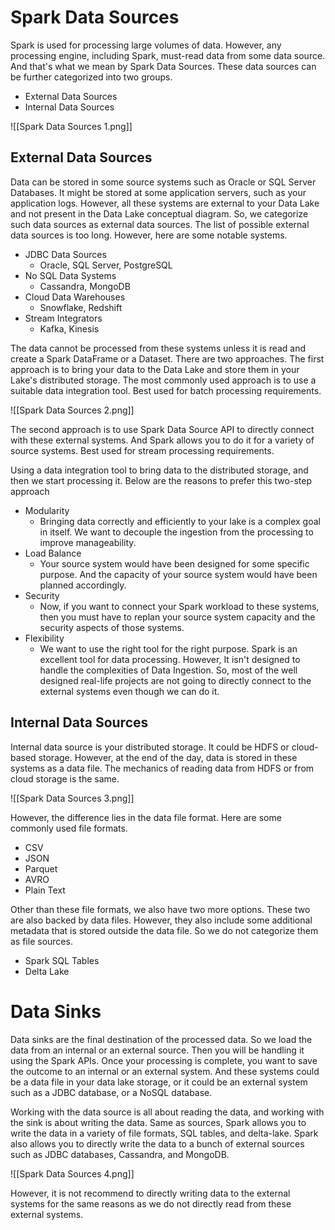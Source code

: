 # Spark Data Sources

Spark is used for processing large volumes of data. However, any processing engine, including Spark, must-read data from some data source. And that's what we mean by Spark Data Sources. These data sources can be further categorized into two groups. 
- External Data Sources
- Internal Data Sources

![[Spark Data Sources 1.png]]
## External Data Sources

Data can be stored in some source systems such as Oracle or SQL Server Databases. It might be stored at some application servers, such as your application logs. However, all these systems are external to your Data Lake and not present in the Data Lake conceptual diagram. So, we categorize such data sources as external data sources. The list of possible external data sources is too long. However, here are some notable systems. 

- JDBC Data Sources
	- Oracle, SQL Server, PostgreSQL
- No SQL Data Systems
	- Cassandra, MongoDB
- Cloud Data Warehouses
	- Snowflake, Redshift
- Stream Integrators
	- Kafka, Kinesis

The data cannot be processed from these systems unless it is read and create a Spark DataFrame or a Dataset. There are two approaches. The first approach is to bring your data to the Data Lake and store them in your Lake's distributed storage. The most commonly used approach is to use a suitable data integration tool. Best used for batch processing requirements.

![[Spark Data Sources 2.png]]

The second approach is to use Spark Data Source API to directly connect with these external systems. And Spark allows you to do it for a variety of source systems. Best used for stream processing requirements. 

Using a data integration tool to bring data to the distributed storage, and then we start processing it. Below are the reasons to prefer this two-step approach
- Modularity
	-  Bringing data correctly and efficiently to your lake is a complex goal in itself. We want to decouple the ingestion from the processing to improve manageability. 
- Load Balance
	- Your source system would have been designed for some specific purpose. And the capacity of your source system would have been planned accordingly.
- Security
	- Now, if you want to connect your Spark workload to these systems, then you must have to replan your source system capacity and the security aspects of those systems.  
- Flexibility
	- We want to use the right tool for the right purpose. Spark is an excellent tool for data processing. However, It isn't designed to handle the complexities of Data Ingestion. So, most of the well designed real-life projects are not going to directly connect to the external systems even though we can do it.
## Internal Data Sources

Internal data source is your distributed storage. It could be HDFS or cloud-based storage. However, at the end of the day, data is stored in these systems as a data file. The mechanics of reading data from HDFS or from cloud storage is the same.

![[Spark Data Sources 3.png]]

However, the difference lies in the data file format. Here are some commonly used file formats.
- CSV
- JSON
- Parquet
- AVRO
- Plain Text

Other than these file formats, we also have two more options. These two are also backed by data files. However, they also include some additional metadata that is stored outside the data file. So we do not categorize them as file sources.
- Spark SQL Tables
- Delta Lake

# Data Sinks

Data sinks are the final destination of the processed data. So we load the data from an internal or an external source. Then you will be handling it using the Spark APIs. Once your processing is complete, you want to save the outcome to an internal or an external system. And these systems could be a data file in your data lake storage, or it could be an external system such as a JDBC database, or a NoSQL database.

Working with the data source is all about reading the data, and working with the sink is about writing the data. Same as sources, Spark allows you to write the data in a variety of file formats, SQL tables, and delta-lake. Spark also allows you to directly write the data to a bunch of external sources such as JDBC databases, Cassandra, and MongoDB.

![[Spark Data Sources 4.png]]

However, it is not recommend to directly writing data to the external systems for the same reasons as we do not directly read from these external systems.
